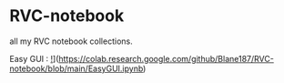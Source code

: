 # RVC-notebook
all my RVC notebook collections.



Easy GUI : [!](https://colab.research.google.com/assets/colab-badge.svg)](https://colab.research.google.com/github/Blane187/RVC-notebook/blob/main/EasyGUI.ipynb)
